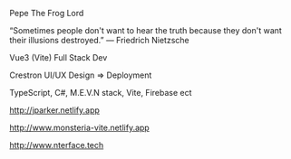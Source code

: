 Pepe The Frog Lord 

“Sometimes people don't want to hear the truth because they don't want their illusions destroyed.”
― Friedrich Nietzsche

Vue3 (Vite) Full Stack Dev

Crestron UI/UX Design => Deployment

TypeScript, C#, M.E.V.N stack, Vite, Firebase ect

http://jparker.netlify.app

http://www.monsteria-vite.netlify.app

http://www.nterface.tech
